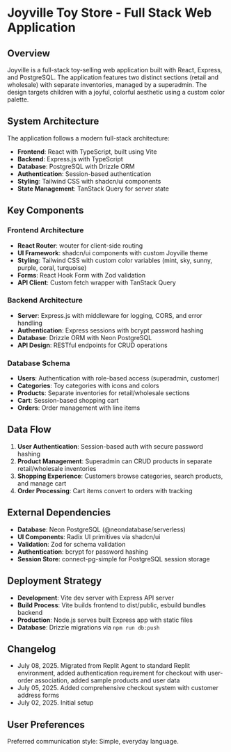 # Joyville Toy Store - Full Stack Web Application

## Overview

Joyville is a full-stack toy-selling web application built with React, Express, and PostgreSQL. The application features two distinct sections (retail and wholesale) with separate inventories, managed by a superadmin. The design targets children with a joyful, colorful aesthetic using a custom color palette.

## System Architecture

The application follows a modern full-stack architecture:

- **Frontend**: React with TypeScript, built using Vite
- **Backend**: Express.js with TypeScript
- **Database**: PostgreSQL with Drizzle ORM
- **Authentication**: Session-based authentication
- **Styling**: Tailwind CSS with shadcn/ui components
- **State Management**: TanStack Query for server state

## Key Components

### Frontend Architecture
- **React Router**: wouter for client-side routing
- **UI Framework**: shadcn/ui components with custom Joyville theme
- **Styling**: Tailwind CSS with custom color variables (mint, sky, sunny, purple, coral, turquoise)
- **Forms**: React Hook Form with Zod validation
- **API Client**: Custom fetch wrapper with TanStack Query

### Backend Architecture
- **Server**: Express.js with middleware for logging, CORS, and error handling
- **Authentication**: Express sessions with bcrypt password hashing
- **Database**: Drizzle ORM with Neon PostgreSQL
- **API Design**: RESTful endpoints for CRUD operations

### Database Schema
- **Users**: Authentication with role-based access (superadmin, customer)
- **Categories**: Toy categories with icons and colors
- **Products**: Separate inventories for retail/wholesale sections
- **Cart**: Session-based shopping cart
- **Orders**: Order management with line items

## Data Flow

1. **User Authentication**: Session-based auth with secure password hashing
2. **Product Management**: Superadmin can CRUD products in separate retail/wholesale inventories
3. **Shopping Experience**: Customers browse categories, search products, and manage cart
4. **Order Processing**: Cart items convert to orders with tracking

## External Dependencies

- **Database**: Neon PostgreSQL (@neondatabase/serverless)
- **UI Components**: Radix UI primitives via shadcn/ui
- **Validation**: Zod for schema validation
- **Authentication**: bcrypt for password hashing
- **Session Store**: connect-pg-simple for PostgreSQL session storage

## Deployment Strategy

- **Development**: Vite dev server with Express API server
- **Build Process**: Vite builds frontend to dist/public, esbuild bundles backend
- **Production**: Node.js serves built Express app with static files
- **Database**: Drizzle migrations via `npm run db:push`

## Changelog

- July 08, 2025. Migrated from Replit Agent to standard Replit environment, added authentication requirement for checkout with user-order association, added sample products and user data
- July 05, 2025. Added comprehensive checkout system with customer address forms
- July 02, 2025. Initial setup

## User Preferences

Preferred communication style: Simple, everyday language.